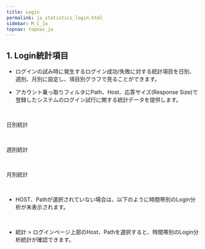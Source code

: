 ```yaml
---
title: Login
permalink: ja_statistics_login.html
sidebar: M_C_ja
topnav: topnav_ja
---
```


## 1. Login統計項目
- ログインの試み時に発生するログイン成功/失敗に対する統計項目を日別、週別、月別に設定し、項目別グラフで見ることができます。

- アカウント乗っ取りフィルタにPath、Host、応答サイズ(Response Size)で登録したシステムのログイン試行に関する統計データを提供します。

<br />

日別統計
<!-- [![image](/docs/images/Manual/common/statistics/login/1.png){: width="800" }](/docs/images/Manual/common/statistics/login/1.png){: target="_blank"}-->

<br />

週別統計
<!-- [![image](/docs/images/Manual/common/statistics/login/2.png){: width="800" }](/docs/images/Manual/common/statistics/login/2.png){: target="_blank"}-->

<br />

月別統計
<!-- [![image](/docs/images/Manual/common/statistics/login/3.png){: width="800" }](/docs/images/Manual/common/statistics/login/3.png){: target="_blank"}-->

<br />

- HOST、Pathが選択されていない場合は、以下のように時間帯別のLogin分析が未表示されます。
<!-- [![image](/docs/images/Manual/common/statistics/login/4.png)](/docs/images/Manual/common/statistics/login/4.png){: target="_blank"}-->

<br />

- 統計 > ログインページ上部のHost、Pathを選択すると、時間帯別のLogin分析統計が確認できます。
<!-- [![image](/docs/images/Manual/common/statistics/login/5.png){: width="800" }](/docs/images/Manual/common/statistics/login/5.png){: target="_blank"}-->

